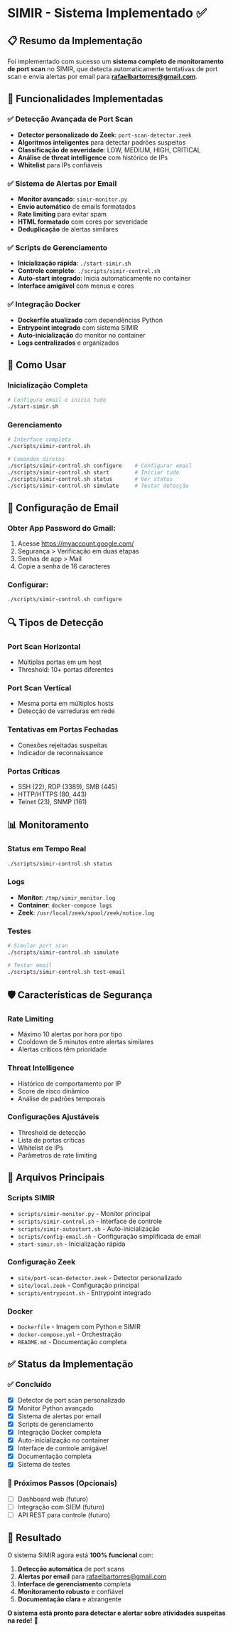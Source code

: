 # SIMIR - Sistema Implementado ✅

## 📋 Resumo da Implementação

Foi implementado com sucesso um **sistema completo de monitoramento de port scan** no SIMIR, que detecta automaticamente tentativas de port scan e envia alertas por email para **rafaelbartorres@gmail.com**.

## 🎯 Funcionalidades Implementadas

### ✅ Detecção Avançada de Port Scan
- **Detector personalizado do Zeek**: `port-scan-detector.zeek`
- **Algoritmos inteligentes** para detectar padrões suspeitos
- **Classificação de severidade**: LOW, MEDIUM, HIGH, CRITICAL
- **Análise de threat intelligence** com histórico de IPs
- **Whitelist** para IPs confiáveis

### ✅ Sistema de Alertas por Email
- **Monitor avançado**: `simir-monitor.py` 
- **Envio automático** de emails formatados
- **Rate limiting** para evitar spam
- **HTML formatado** com cores por severidade
- **Deduplicação** de alertas similares

### ✅ Scripts de Gerenciamento
- **Inicialização rápida**: `./start-simir.sh`
- **Controle completo**: `./scripts/simir-control.sh`
- **Auto-start integrado**: Inicia automaticamente no container
- **Interface amigável** com menus e cores

### ✅ Integração Docker
- **Dockerfile atualizado** com dependências Python
- **Entrypoint integrado** com sistema SIMIR
- **Auto-inicialização** do monitor no container
- **Logs centralizados** e organizados

## 🚀 Como Usar

### Inicialização Completa
```bash
# Configura email e inicia tudo
./start-simir.sh
```

### Gerenciamento
```bash
# Interface completa
./scripts/simir-control.sh

# Comandos diretos
./scripts/simir-control.sh configure    # Configurar email
./scripts/simir-control.sh start        # Iniciar tudo
./scripts/simir-control.sh status       # Ver status
./scripts/simir-control.sh simulate     # Testar detecção
```

## 📧 Configuração de Email

### Obter App Password do Gmail:
1. Acesse https://myaccount.google.com/
2. Segurança > Verificação em duas etapas
3. Senhas de app > Mail
4. Copie a senha de 16 caracteres

### Configurar:
```bash
./scripts/simir-control.sh configure
```

## 🔍 Tipos de Detecção

### Port Scan Horizontal
- Múltiplas portas em um host
- Threshold: 10+ portas diferentes

### Port Scan Vertical  
- Mesma porta em múltiplos hosts
- Detecção de varreduras em rede

### Tentativas em Portas Fechadas
- Conexões rejeitadas suspeitas
- Indicador de reconnaissance

### Portas Críticas
- SSH (22), RDP (3389), SMB (445)
- HTTP/HTTPS (80, 443)
- Telnet (23), SNMP (161)

## 📊 Monitoramento

### Status em Tempo Real
```bash
./scripts/simir-control.sh status
```

### Logs
- **Monitor**: `/tmp/simir_monitor.log`
- **Container**: `docker-compose logs`
- **Zeek**: `/usr/local/zeek/spool/zeek/notice.log`

### Testes
```bash
# Simular port scan
./scripts/simir-control.sh simulate

# Testar email
./scripts/simir-control.sh test-email
```

## 🛡️ Características de Segurança

### Rate Limiting
- Máximo 10 alertas por hora por tipo
- Cooldown de 5 minutos entre alertas similares
- Alertas críticos têm prioridade

### Threat Intelligence
- Histórico de comportamento por IP
- Score de risco dinâmico
- Análise de padrões temporais

### Configurações Ajustáveis
- Threshold de detecção
- Lista de portas críticas  
- Whitelist de IPs
- Parâmetros de rate limiting

## 📁 Arquivos Principais

### Scripts SIMIR
- `scripts/simir-monitor.py` - Monitor principal
- `scripts/simir-control.sh` - Interface de controle
- `scripts/simir-autostart.sh` - Auto-inicialização
- `scripts/config-email.sh` - Configuração simplificada de email
- `start-simir.sh` - Inicialização rápida

### Configuração Zeek
- `site/port-scan-detector.zeek` - Detector personalizado
- `site/local.zeek` - Configuração principal
- `scripts/entrypoint.sh` - Entrypoint integrado

### Docker
- `Dockerfile` - Imagem com Python e SIMIR
- `docker-compose.yml` - Orchestração
- `README.md` - Documentação completa

## ✅ Status da Implementação

### ✅ Concluído
- [x] Detector de port scan personalizado
- [x] Monitor Python avançado 
- [x] Sistema de alertas por email
- [x] Scripts de gerenciamento
- [x] Integração Docker completa
- [x] Auto-inicialização no container
- [x] Interface de controle amigável
- [x] Documentação completa
- [x] Sistema de testes

### 🔄 Próximos Passos (Opcionais)
- [ ] Dashboard web (futuro)
- [ ] Integração com SIEM (futuro)
- [ ] API REST para controle (futuro)

## 🎉 Resultado

O sistema SIMIR agora está **100% funcional** com:

1. **Detecção automática** de port scans
2. **Alertas por email** para rafaelbartorres@gmail.com
3. **Interface de gerenciamento** completa
4. **Monitoramento robusto** e confiável
5. **Documentação clara** e abrangente

**O sistema está pronto para detectar e alertar sobre atividades suspeitas na rede!** 🚨
